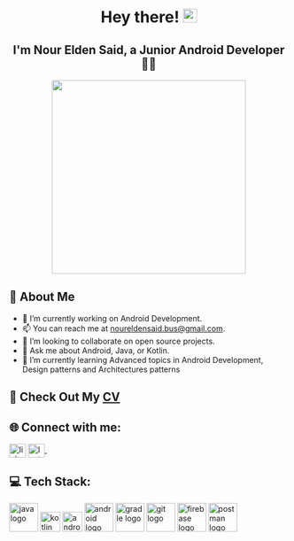    <h1 align="center">Hey there! <img src="https://media.giphy.com/media/hvRJCLFzcasrR4ia7z/giphy.gif" width="25"></h1>
<h2 align="center">I'm Nour Elden Said, a Junior Android Developer 👨‍💻</h2>

<p align="center"><img  src= "https://user-images.githubusercontent.com/93207605/235039871-3b441576-6068-4c3a-b597-fe0c40083806.gif" width ="350px" ></p>

## 👾 About Me
- 🔭 I’m currently working on Android Development.
- 📫 You can reach me at noureldensaid.bus@gmail.com.
- 👯 I’m looking to collaborate on open source projects.
- 💬 Ask me about Android, Java, or Kotlin.
- 🌱 I’m currently learning Advanced topics in Android Development, Design patterns and Architectures patterns
 
## 📄 Check Out My [CV](https://drive.google.com/file/d/1D6LD_h91IaLSnZsmpZmwYNGndKRFJTCe/view?usp=share_link)

## 🌐 Connect with me:
<p align="left">
<a href="https://linkedin.com/in/noureldensaid" target="_blank"><img align="center"
src="https://raw.githubusercontent.com/rahuldkjain/github-profile-readme-generator/master/src/images/icons/Social/linked-in-alt.svg"
alt="linkedIn" height="25px" width="30px" /></a>
   <a href="https://leetcode.com/nourmorgan01/" target="_blank">
    <img align="center" alt="leetcode | GitHub" height="25px" width="30px" src="https://user-images.githubusercontent.com/93207605/235032353-6061a726-e619-4c1c-b311-f71571a059bd.png" />
  </a> &nbsp;&nbsp;
</p>

## 💻 Tech Stack:
<p align="left">
  <img src="https://cdn.jsdelivr.net/gh/devicons/devicon/icons/java/java-original.svg" height="52" width="52" alt="java logo" />
  <img src="https://github.com/noureldensaid/noureldensaid/assets/93207605/67ec26ad-74c0-4dd8-abef-3e6c3be428a7" height="36" width="36" alt="kotlin logo" />
  <img src="https://github.com/noureldensaid/noureldensaid/assets/93207605/7bf80986-5ad9-42af-87e4-f66f4b28d9a4" height="36" width="36" alt="android logo" />
  <img src="https://github.com/noureldensaid/noureldensaid/assets/93207605/e1ceaa91-53fb-48be-bc09-f52277363c5e" height="52" width="52" alt="android logo" />
  <img src="https://cdn.jsdelivr.net/gh/devicons/devicon/icons/gradle/gradle-plain.svg" height="52" width="52" alt="gradle logo" />
  <img src="https://cdn.jsdelivr.net/gh/devicons/devicon/icons/git/git-original.svg" height="52" width="52" alt="git logo" />
  <img src="https://cdn.jsdelivr.net/gh/devicons/devicon/icons/firebase/firebase-plain.svg" height="52" width="52" alt="firebase logo" />
  <img src="https://github.com/noureldensaid/noureldensaid/assets/93207605/6f6647dc-cd9c-4c8d-9983-de589f28cac2" height="52" width="52" alt="postman logo" />
</p>


 
 
 
   

